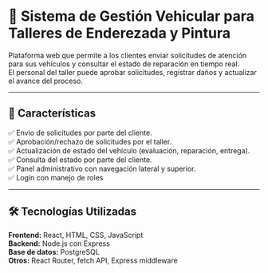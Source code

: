 # 🚗 Sistema de Gestión Vehicular para Talleres de Enderezada y Pintura

Plataforma web que permite a los clientes enviar solicitudes de atención para sus vehículos y consultar el estado de reparación en tiempo real.  
El personal del taller puede aprobar solicitudes, registrar daños y actualizar el avance del proceso.

---

## 🚀 Características

✅ Envío de solicitudes por parte del cliente.  
✅ Aprobación/rechazo de solicitudes por el taller.  
✅ Actualización de estado del vehículo (evaluación, reparación, entrega).  
✅ Consulta del estado por parte del cliente.  
✅ Panel administrativo con navegación lateral y superior.  
✅ Login con manejo de roles  

---

## 🛠️ Tecnologías Utilizadas

**Frontend:** React, HTML, CSS, JavaScript  
**Backend:** Node.js con Express  
**Base de datos:** PostgreSQL  
**Otros:** React Router, fetch API, Express middleware
